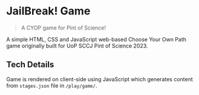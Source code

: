 # JailBreak! Game

> A CYOP game for Pint of Science!

A simple HTML, CSS and JavaScript web-based Choose Your Own Path game originally built for UoP SCCJ Pint of Science 2023.

## Tech Details
Game is rendered on client-side using JavaScript which generates content from `stages.json` file in `/play/game/`. 